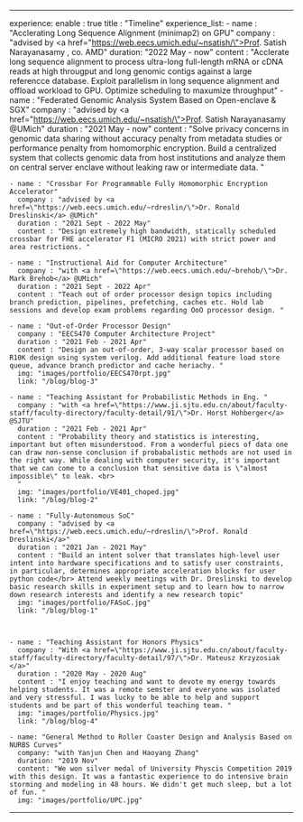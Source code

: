 ---

experience:
  enable : true
  title : "Timeline"
  experience_list:
    - name : "Acclerating Long Sequence Alignment (minimap2) on GPU"
      company : "advised by <a href=\"https://web.eecs.umich.edu/~nsatish/\">Prof. Satish Narayanasamy</a> , co. AMD"
      duration: "2022 May - now"
      content : "Acclerate long sequence alignment to process ultra-long full-length mRNA or cDNA reads at high througput and long genomic contigs against a large referencce database. Exploit parallelism in long sequence alignment and offload workload to GPU. Optimize scheduling to maxumize throughput"
    - name : "Federated Genomic Analysis System Based on Open-enclave & SGX"
      company : "advised by <a href=\"https://web.eecs.umich.edu/~nsatish/\">Prof. Satish Narayanasamy</a> @UMich"
      duration : "2021 May - now"
      content : "Solve privacy concerns in genomic data sharing without accuracy penalty from metadata studies or performance penalty from homomorphic encryption. Build a centralized system that collects genomic data from host institutions and analyze them on central server enclave without leaking raw or intermediate data. "

    - name : "Crossbar For Programmable Fully Homomorphic Encryption Accelerator"
      company : "advised by <a href=\"https://web.eecs.umich.edu/~rdreslin/\">Dr. Ronald Dreslinski</a> @UMich"
      duration : "2021 Sept - 2022 May"
      content : "Design extremely high bandwidth, statically scheduled crossbar for FHE accelerator F1 (MICRO 2021) with strict power and area restrictions. "

    - name : "Instructional Aid for Computer Architecture"
      company : "with <a href=\"https://web.eecs.umich.edu/~brehob/\">Dr. Mark Brehob</a> @UMich"
      duration : "2021 Sept - 2022 Apr"
      content : "Teach out of order processor design topics including branch prediction, pipelines, prefetching, caches etc. Hold lab sessions and develop exam problems regarding OoO processor design. "
      
    - name : "Out-of-Order Processor Design"
      company : "EECS470 Computer Architecture Project"
      duration : "2021 Feb - 2021 Apr"
      content : "Design an out-of-order, 3-way scalar processor based on R10K design using system verilog. Add additional feature load store queue, advance branch predictor and cache heriachy. "
      img: "images/portfolio/EECS470rpt.jpg"
      link: "/blog/blog-3"
    
    - name : "Teaching Assistant for Probabilistic Methods in Eng. "
      company : "with <a href=\"https://www.ji.sjtu.edu.cn/about/faculty-staff/faculty-directory/faculty-detail/91/\">Dr. Horst Hohberger</a> @SJTU"
      duration : "2021 Feb - 2021 Apr"
      content : "Probability theory and statistics is interesting, important but often misunderstood. From a wonderful piecs of data one can draw non-sense conclusion if probabalistic methods are not used in the right way. While dealing with computer security, it's important that we can come to a conclusion that sensitive data is \"almost impossible\" to leak. <br>
      "
      img: "images/portfolio/VE401_choped.jpg"
      link: "/blog/blog-2"

    - name : "Fully-Autonomous SoC"
      company : "advised by <a href=\"https://web.eecs.umich.edu/~rdreslin/\">Prof. Ronald Dreslinski</a>"
      duration : "2021 Jan - 2021 May"
      content : "Build an intent solver that translates high-level user intent into hardware specifications and to satisfy user constraints, in particular, determines appropriate acceleration blocks for user python code</br> Attend weekly meetings with Dr. Dreslinski to develop basic research skills in experiment setup and to learn how to narrow down research interests and identify a new research topic"
      img: "images/portfolio/FASoC.jpg"
      link: "/blog/blog-1"


      
    - name : "Teaching Assistant for Honors Physics"
      company : "With <a href=\"https://www.ji.sjtu.edu.cn/about/faculty-staff/faculty-directory/faculty-detail/97/\">Dr. Mateusz Krzyzosiak </a>"
      duration : "2020 May - 2020 Aug"
      content : "I enjoy teaching and want to devote my energy towards helping students. It was a remote semster and everyone was isolated and very stressful. I was lucky to be able to help and support students and be part of this wonderful teaching team. "
      img: "images/portfolio/Physics.jpg"
      link: "/blog/blog-4"

    - name: "General Method to Roller Coaster Design and Analysis Based on NURBS Curves"
      company: "with Yanjun Chen and Haoyang Zhang"
      duration: "2019 Nov"
      content: "We won silver medal of University Physcis Competition 2019 with this design. It was a fantastic experience to do intensive brain storming and modeling in 48 hours. We didn't get much sleep, but a lot of fun. "
      img: "images/portfolio/UPC.jpg"


---